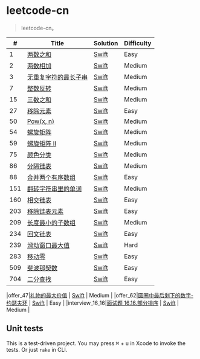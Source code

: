 # leetcode-cn

> leetcode-cn。

| # | Title | Solution | Difficulty |
|---| ----- | -------- | ---------- |
|1|[两数之和](https://leetcode-cn.com/problems/two-sum/) | [Swift](./Tests/Swift/1.swift) | Easy |
|2|[两数相加](https://leetcode-cn.com/problems/add-two-numbers/) | [Swift](./Tests/Swift/2.swift) | Medium |
|3|[无重复字符的最长子串](https://leetcode-cn.com/problems/longest-substring-without-repeating-characters/) | [Swift](./Tests/Swift/3.swift) | Medium |
|7|[整数反转](https://leetcode-cn.com/problems/reverse-integer/) | [Swift](./Tests/Swift/7.swift) | Medium |
|15|[三数之和](https://leetcode-cn.com/problems/3sum/) | [Swift](./Tests/Swift/15.swift) | Medium |
|27|[移除元素](https://leetcode-cn.com/problems/remove-element/) | [Swift](./Tests/Swift/27.swift) | Easy |
|50|[Pow(x, n)](https://leetcode-cn.com/problems/powx-n/) | [Swift](./Tests/Swift/50.swift) | Medium |
|54|[螺旋矩阵](https://leetcode-cn.com/problems/spiral-matrix/) | [Swift](./Tests/Swift/54.swift) | Medium |
|59|[螺旋矩阵 II](https://leetcode-cn.com/problems/spiral-matrix-ii/) | [Swift](./Tests/Swift/59.swift) | Medium |
|75|[颜色分类](https://leetcode-cn.com/problems/sort-colors/) | [Swift](./Tests/Swift/75.swift) | Medium |
|86|[分隔链表](https://leetcode-cn.com/problems/partition-list/) | [Swift](./Tests/Swift/86.swift) | Medium |
|88|[合并两个有序数组](https://leetcode-cn.com/problems/merge-sorted-array/) | [Swift](./Tests/Swift/88.swift) | Easy |
|151|[翻转字符串里的单词](https://leetcode-cn.com/problems/reverse-words-in-a-string/) | [Swift](./Tests/Swift/151.swift) | Medium |
|160|[相交链表](https://leetcode-cn.com/problems/intersection-of-two-linked-lists/) | [Swift](./Tests/Swift/160.swift) | Easy |
|203|[移除链表元素](https://leetcode-cn.com/problems/remove-linked-list-elements/) | [Swift](./Tests/Swift/203.swift) | Easy |
|209|[长度最小的子数组](https://leetcode-cn.com/problems/minimum-size-subarray-sum/) | [Swift](./Tests/Swift/209.swift) | Medium |
|234|[回文链表](https://leetcode-cn.com/problems/palindrome-linked-list/) | [Swift](./Tests/Swift/234.swift) | Easy |
|239|[滑动窗口最大值](https://leetcode-cn.com/problems/sliding-window-maximum/) | [Swift](./Tests/Swift/239.swift) | Hard |
|283|[移动零](https://leetcode-cn.com/problems/move-zeroes/) | [Swift](./Tests/Swift/283.swift) | Easy |
|509|[斐波那契数](https://leetcode-cn.com/problems/fibonacci-number/) | [Swift](./Tests/Swift/509.swift) | Easy |
|704|[二分查找](https://leetcode-cn.com/problems/binary-search/) | [Swift](./Tests/Swift/704.swift) | Easy |

|offer_47|[礼物的最大价值](https://leetcode-cn.com/problems/li-wu-de-zui-da-jie-zhi-lcof/) | [Swift](./Tests/Swift/offer_47.swift) | Medium |
|offer_62|[圆圈中最后剩下的数字-约瑟夫环](https://leetcode-cn.com/problems/yuan-quan-zhong-zui-hou-sheng-xia-de-shu-zi-lcof/) | [Swift](./Tests/Swift/offer_62.swift) | Easy |
|interview_16_16|[面试题 16.16.部分排序](https://leetcode-cn.com/problems/sub-sort-lcci/) | [Swift](./Tests/Swift/Interview_16_16.swift) | Medium |

## Unit tests
This is a test-driven project. You may press <kbd>⌘</kbd> + <kbd>u</kbd> in Xcode to invoke the tests. Or just `rake` in CLI.

